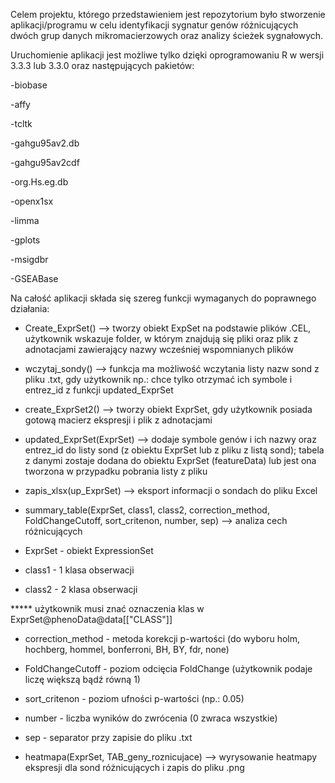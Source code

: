 Celem projektu, którego przedstawieniem jest repozytorium było stworzenie aplikacji/programu w celu identyfikacji sygnatur genów różnicujących dwóch grup danych mikromacierzowych oraz analizy ścieżek sygnałowych.

Uruchomienie aplikacji jest możliwe tylko dzięki oprogramowaniu R w wersji 3.3.3 lub 3.3.0 oraz następujących pakietów:

-biobase

-affy

-tcltk

-gahgu95av2.db

-gahgu95av2cdf

-org.Hs.eg.db

-openx1sx

-limma

-gplots

-msigdbr

-GSEABase


Na całość aplikacji składa się szereg funkcji wymaganych do poprawnego działania:

- Create_ExprSet() --> tworzy obiekt ExpSet na podstawie plików .CEL, użytkownik wskazuje folder, w którym znajdują się pliki oraz plik z adnotacjami zawierający nazwy wcześniej wspomnianych plików

- wczytaj_sondy() --> funkcja ma możliwość wczytania listy nazw sond z pliku .txt, gdy użytkownik np.: chce tylko otrzymać ich symbole i entrez_id z funkcji updated_ExprSet

- create_ExprSet2() --> tworzy obiekt ExprSet, gdy użytkownik posiada gotową macierz ekspresji i plik z adnotacjami 

- updated_ExprSet(ExprSet) --> dodaje symbole genów i ich nazwy oraz entrez_id do listy sond (z obiektu ExprSet lub z pliku z listą sond); tabela z danymi zostaje dodana do obiektu ExprSet (featureData) lub jest ona tworzona w przypadku pobrania listy z pliku

- zapis_xlsx(up_ExprSet) --> eksport informacji o sondach do pliku Excel

- summary_table(ExprSet, class1, class2, correction_method, FoldChangeCutoff, sort_critenon, number, sep)  --> analiza cech różnicujących 

* ExprSet - obiekt ExpressionSet

* class1 - 1 klasa obserwacji 

* class2 - 2 klasa obserwacji 

***** użytkownik musi znać oznaczenia klas w ExprSet@phenoData@data[["CLASS"]]

* correction_method - metoda korekcji p-wartości (do wyboru holm, hochberg, hommel, bonferroni, BH, BY, fdr, none)

* FoldChangeCutoff - poziom odcięcia FoldChange (użytkownik podaje liczę większą bądź równą 1)

* sort_critenon - poziom ufności p-wartości (np.: 0.05)

* number - liczba wyników do zwrócenia (0 zwraca wszystkie)

* sep - separator przy zapisie do pliku .txt

- heatmapa(ExprSet, TAB_geny_roznicujace) --> wyrysowanie heatmapy ekspresji dla sond różnicujących i zapis do pliku .png

